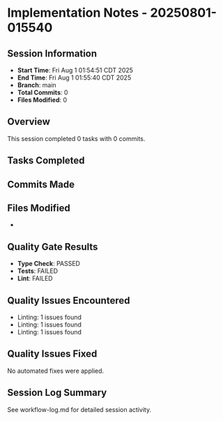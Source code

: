 # Implementation Notes - 20250801-015540

## Session Information

- **Start Time**: Fri Aug 1 01:54:51 CDT 2025
- **End Time**: Fri Aug 1 01:55:40 CDT 2025
- **Branch**: main
- **Total Commits**: 0
- **Files Modified**: 0

## Overview

This session completed 0 tasks with 0 commits.

## Tasks Completed

## Commits Made

## Files Modified

-

## Quality Gate Results

- **Type Check**: PASSED
- **Tests**: FAILED
- **Lint**: FAILED

## Quality Issues Encountered

- Linting: 1 issues found
- Linting: 1 issues found
- Linting: 1 issues found

## Quality Issues Fixed

No automated fixes were applied.

## Session Log Summary

See workflow-log.md for detailed session activity.
